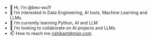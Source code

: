 - 👋 Hi, I’m @beo-wu1f
- 👀 I’m interested in Data Engineering, AI tools, Machine Learning and LLMs.
- 🌱 I’m currently learning Python, AI and LLM
- 💞️ I’m looking to collaborate on AI projects and LLMs.
- 📫 How to reach me rishikant@msn.com

<!---
beo-wu1f/beo-wu1f is a ✨ special ✨ repository because its `README.md` (this file) appears on your GitHub profile.
You can click the Preview link to take a look at your changes.
--->
